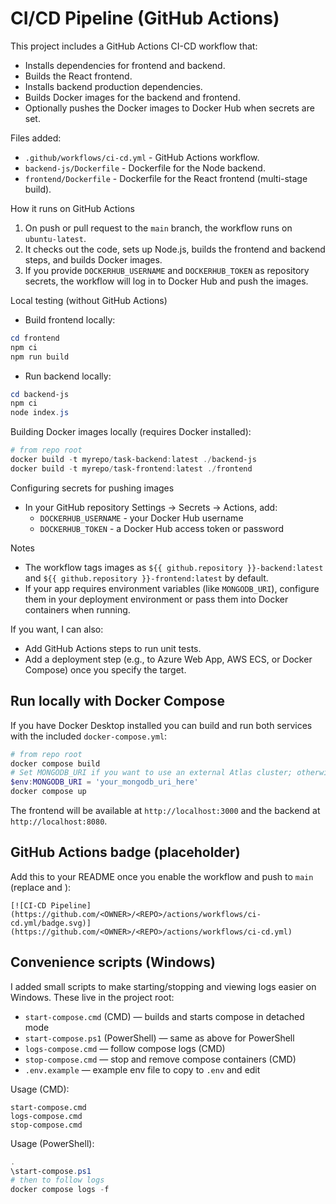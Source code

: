 # CI/CD Pipeline (GitHub Actions)

This project includes a GitHub Actions CI-CD workflow that:

- Installs dependencies for frontend and backend.
- Builds the React frontend.
- Installs backend production dependencies.
- Builds Docker images for the backend and frontend.
- Optionally pushes the Docker images to Docker Hub when secrets are set.

Files added:
- `.github/workflows/ci-cd.yml` - GitHub Actions workflow.
- `backend-js/Dockerfile` - Dockerfile for the Node backend.
- `frontend/Dockerfile` - Dockerfile for the React frontend (multi-stage build).

How it runs on GitHub Actions
1. On push or pull request to the `main` branch, the workflow runs on `ubuntu-latest`.
2. It checks out the code, sets up Node.js, builds the frontend and backend steps, and builds Docker images.
3. If you provide `DOCKERHUB_USERNAME` and `DOCKERHUB_TOKEN` as repository secrets, the workflow will log in to Docker Hub and push the images.

Local testing (without GitHub Actions)
- Build frontend locally:

```powershell
cd frontend
npm ci
npm run build
```

- Run backend locally:

```powershell
cd backend-js
npm ci
node index.js
```

Building Docker images locally (requires Docker installed):

```powershell
# from repo root
docker build -t myrepo/task-backend:latest ./backend-js
docker build -t myrepo/task-frontend:latest ./frontend
```

Configuring secrets for pushing images
- In your GitHub repository Settings -> Secrets -> Actions, add:
  - `DOCKERHUB_USERNAME` - your Docker Hub username
  - `DOCKERHUB_TOKEN` - a Docker Hub access token or password

Notes
- The workflow tags images as `${{ github.repository }}-backend:latest` and `${{ github.repository }}-frontend:latest` by default.
- If your app requires environment variables (like `MONGODB_URI`), configure them in your deployment environment or pass them into Docker containers when running.

If you want, I can also:
- Add GitHub Actions steps to run unit tests.
- Add a deployment step (e.g., to Azure Web App, AWS ECS, or Docker Compose) once you specify the target.

## Run locally with Docker Compose

If you have Docker Desktop installed you can build and run both services with the included `docker-compose.yml`:

```powershell
# from repo root
docker compose build
# Set MONGODB_URI if you want to use an external Atlas cluster; otherwise the backend will attempt local/in-memory fallback
$env:MONGODB_URI = 'your_mongodb_uri_here'
docker compose up
```

The frontend will be available at `http://localhost:3000` and the backend at `http://localhost:8080`.

## GitHub Actions badge (placeholder)

Add this to your README once you enable the workflow and push to `main` (replace <OWNER> and <REPO>):

```
[![CI-CD Pipeline](https://github.com/<OWNER>/<REPO>/actions/workflows/ci-cd.yml/badge.svg)](https://github.com/<OWNER>/<REPO>/actions/workflows/ci-cd.yml)
```

## Convenience scripts (Windows)

I added small scripts to make starting/stopping and viewing logs easier on Windows. These live in the project root:

- `start-compose.cmd` (CMD) — builds and starts compose in detached mode
- `start-compose.ps1` (PowerShell) — same as above for PowerShell
- `logs-compose.cmd` — follow compose logs (CMD)
- `stop-compose.cmd` — stop and remove compose containers (CMD)
- `.env.example` — example env file to copy to `.env` and edit

Usage (CMD):
```
start-compose.cmd
logs-compose.cmd
stop-compose.cmd
```

Usage (PowerShell):
```powershell
.
\start-compose.ps1
# then to follow logs
docker compose logs -f
```
